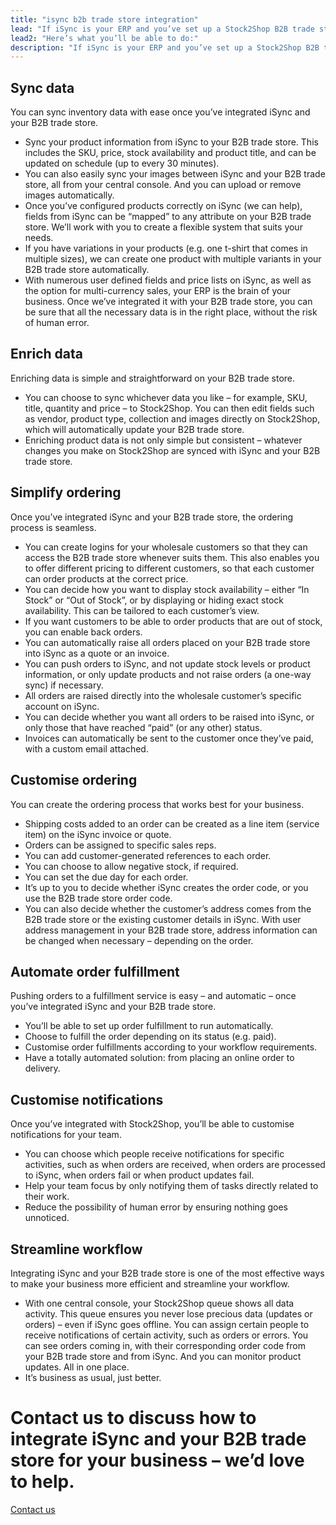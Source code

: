 ```yaml
---
title: "isync b2b trade store integration"
lead: "If iSync is your ERP and you’ve set up a Stock2Shop B2B trade store, they are simple to integrate. Stock2Shop will work in conjunction with iSync to integrate iSync and your B2B trade store. The result is seamless B2B sales."
lead2: "Here’s what you’ll be able to do:"
description: "If iSync is your ERP and you’ve set up a Stock2Shop B2B trade store, they are simple to integrate. Stock2Shop will work in conjunction with iSync to integrate iSync and your B2B trade store. The result is seamless B2B sales. Find out more!"
---
```


Sync data
---------

You can sync inventory data with ease once you’ve integrated iSync and your B2B trade store.

*   Sync your product information from iSync to your B2B trade store. This includes the SKU, price, stock availability and product title, and can be updated on schedule (up to every 30 minutes).
*   You can also easily sync your images between iSync and your B2B trade store, all from your central console. And you can upload or remove images automatically.
*   Once you’ve configured products correctly on iSync (we can help), fields from iSync can be “mapped” to any attribute on your B2B trade store. We’ll work with you to create a flexible system that suits your needs.
*   If you have variations in your products (e.g. one t-shirt that comes in multiple sizes), we can create one product with multiple variants in your B2B trade store automatically.
*   With numerous user defined fields and price lists on iSync, as well as the option for multi-currency sales, your ERP is the brain of your business. Once we’ve integrated it with your B2B trade store, you can be sure that all the necessary data is in the right place, without the risk of human error.

Enrich data
-----------

Enriching data is simple and straightforward on your B2B trade store.

*   You can choose to sync whichever data you like – for example, SKU, title, quantity and price – to Stock2Shop. You can then edit fields such as vendor, product type, collection and images directly on Stock2Shop, which will automatically update your B2B trade store.
*   Enriching product data is not only simple but consistent – whatever changes you make on Stock2Shop are synced with iSync and your B2B trade store.

Simplify ordering
-----------------

Once you’ve integrated iSync and your B2B trade store, the ordering process is seamless.

*   You can create logins for your wholesale customers so that they can access the B2B trade store whenever suits them. This also enables you to offer different pricing to different customers, so that each customer can order products at the correct price.
*   You can decide how you want to display stock availability – either “In Stock” or “Out of Stock”, or by displaying or hiding exact stock availability. This can be tailored to each customer’s view.
*   If you want customers to be able to order products that are out of stock, you can enable back orders.
*   You can automatically raise all orders placed on your B2B trade store into iSync as a quote or an invoice.
*   You can push orders to iSync, and not update stock levels or product information, or only update products and not raise orders (a one-way sync) if necessary.
*   All orders are raised directly into the wholesale customer’s specific account on iSync.
*   You can decide whether you want all orders to be raised into iSync, or only those that have reached “paid” (or any other) status.
*   Invoices can automatically be sent to the customer once they’ve paid, with a custom email attached.

Customise ordering
------------------

You can create the ordering process that works best for your business.

*   Shipping costs added to an order can be created as a line item (service item) on the iSync invoice or quote.
*   Orders can be assigned to specific sales reps.
*   You can add customer-generated references to each order.
*   You can choose to allow negative stock, if required.
*   You can set the due day for each order.
*   It’s up to you to decide whether iSync creates the order code, or you use the B2B trade store order code.
*   You can also decide whether the customer’s address comes from the B2B trade store or the existing customer details in iSync. With user address management in your B2B trade store, address information can be changed when necessary – depending on the order.

Automate order fulfillment
--------------------------

Pushing orders to a fulfillment service is easy – and automatic – once you’ve integrated iSync and your B2B trade store.

*   You’ll be able to set up order fulfillment to run automatically.
*   Choose to fulfill the order depending on its status (e.g. paid).
*   Customise order fulfillments according to your workflow requirements.
*   Have a totally automated solution: from placing an online order to delivery.

Customise notifications
-----------------------

Once you’ve integrated with Stock2Shop, you’ll be able to customise notifications for your team.

*   You can choose which people receive notifications for specific activities, such as when orders are received, when orders are processed to iSync, when orders fail or when product updates fail.
*   Help your team focus by only notifying them of tasks directly related to their work.
*   Reduce the possibility of human error by ensuring nothing goes unnoticed.

Streamline workflow
-------------------

Integrating iSync and your B2B trade store is one of the most effective ways to make your business more efficient and streamline your workflow.

*   With one central console, your Stock2Shop queue shows all data activity. This queue ensures you never lose precious data (updates or orders) – even if iSync goes offline. You can assign certain people to receive notifications of certain activity, such as orders or errors. You can see orders coming in, with their corresponding order code from your B2B trade store and from iSync. And you can monitor product updates. All in one place.
*   It’s business as usual, just better.

Contact us to discuss how to integrate iSync and your B2B trade store for your business – we’d love to help.
============================================================================================================

[Contact us](/contact-us "Contact Stock2Shop")
